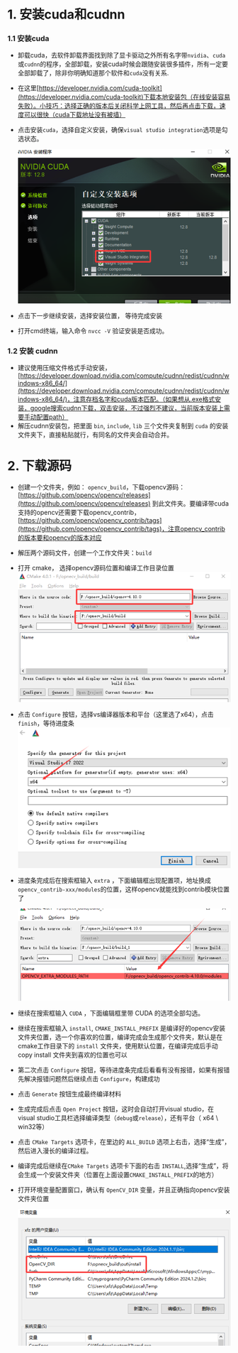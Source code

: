 
# 1. 安装cuda和cudnn
### 1.1 安装cuda
- 卸载cuda，去软件卸载界面找到除了显卡驱动之外所有名字带`nvidia`、`cuda`或`cudnn`的程序，全部卸载，安装cuda时候会跟随安装很多插件，所有一定要全部卸载了，除非你明确知道那个软件和`cuda`没有关系.
- 在这里[https://developer.nvidia.com/cuda-toolkit](https://developer.nvidia.com/cuda-toolkit)下载本地安装包（在线安装容易失败）。小技巧：选择正确的版本后关闭科学上网工具，然后再点击下载，速度可以很快（cuda下载地址没有被墙）
- 点击安装`cuda`，选择自定义安装，确保`visual studio integration`选项是勾选状态。

    ![tu](https://github.com/xufuzhi/nootbook/blob/images/all_images/1.png)


- 点击下一步继续安装，选择安装位置， 等待完成安装
- 打开cmd终端，输入命令 `nvcc -V` 验证安装是否成功。
### 1.2 安装 cudnn
- 建议使用压缩文件格式手动安装，[https://developer.download.nvidia.com/compute/cudnn/redist/cudnn/windows-x86_64/](https://developer.download.nvidia.com/compute/cudnn/redist/cudnn/windows-x86_64/)，注意存档名字和cuda版本匹配。（如果想从.exe格式安装，google搜索cudnn下载，双击安装，不过强烈不建议，当前版本安装上需要手动配置path）
- 解压cudnn安装包，把里面 `bin`, `include`, `lib` 三个文件夹复制到 `cuda` 的安装文件夹下，直接粘贴就行，有同名的文件夹会自动合并。

# 2. 下载源码
- 创建一个文件夹，例如： `opencv_build`，下载opencv源码： [https://github.com/opencv/opencv/releases](https://github.com/opencv/opencv/releases) 到此文件夹。要编译带cuda支持的opencv还需要下载opencv_contrib，[https://github.com/opencv/opencv_contrib/tags](https://github.com/opencv/opencv_contrib/tags)，注意opencv_contrib的版本要和opencv的版本对应
- 解压两个源码文件，创建一个工作文件夹：`build`
- 打开 cmake， 选择opencv源码位置和编译工作目录位置
    ![](https://github.com/xufuzhi/nootbook/blob/images/all_images/2.png)

- 点击 `Configure` 按钮，选择vs编译器版本和平台（这里选了x64），点击`finish`，等待进度条
    ![](https://github.com/xufuzhi/nootbook/blob/images/all_images/3.png)

- 进度条完成后在搜索框输入 `extra` ，下面编辑框出现配置项，地址换成`opencv_contrib-xxx/modules`的位置，这样opencv就能找到contrib模块位置了

    ![](https://github.com/xufuzhi/nootbook/blob/images/all_images/4.png)
- 继续在搜索框输入 `CUDA` ，下面编辑框里带 CUDA 的选项全部勾选。
- 继续在搜索框输入 `install`, `CMAKE_INSTALL_PREFIX` 是编译好的opencv安装文件夹位置，选一个你喜欢的位置，编译完成会生成那个文件夹，默认是在cmake工作目录下的 `install` 文件夹，使用默认位置，在编译完成后手动copy install 文件夹到喜欢的位置也可以
- 第二次点击 `Configure` 按钮，等待进度条完成后看看有没有报错，如果有报错先解决报错问题然后继续点击 `Configure`，构建成功
- 点击 `Generate` 按钮生成最终编译材料
- 生成完成后点击 `Open Project` 按钮，这时会自动打开visual studio，在visual studio工具栏选择编译类型（`debug`或`release`），还有平台（ x64 \ win32等）
- 点击 `CMake Targets` 选项卡，在里边的 `ALL_BUILD` 选项上右击，选择“生成”，然后进入漫长的编译过程。
- 编译完成后继续在`CMake Targets` 选项卡下面的右击 `INSTALL`,选择“生成”，将会生成一个安装文件夹（位置在上面设置`CMAKE_INSTALL_PREFIX`的地方）
- 打开环境变量配置窗口，确认有 `OpenCV_DIR` 变量，并且正确指向opencv安装文件夹位置

    ![](https://github.com/xufuzhi/nootbook/blob/images/all_images/5.png)
